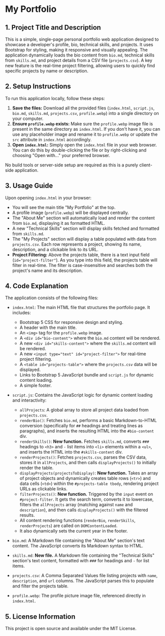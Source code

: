 # My Portfolio

## 1. Project Title and Description

This is a simple, single-page personal portfolio web application designed to showcase a developer's profile, bio, technical skills, and projects. It uses Bootstrap for styling, making it responsive and visually appealing. The application dynamically loads the bio content from `bio.md`, technical skills from `skills.md`, and project details from a CSV file (`projects.csv`). A key new feature is the real-time project filtering, allowing users to quickly find specific projects by name or description.

## 2. Setup Instructions

To run this application locally, follow these steps:

1.  **Save the files:** Download all the provided files (`index.html`, `script.js`, `bio.md`, `skills.md`, `projects.csv`, `profile.webp`) into a single directory on your computer.
2.  **Ensure `profile.webp` exists:** Make sure the `profile.webp` image file is present in the same directory as `index.html`. If you don't have it, you can use any placeholder image and rename it to `profile.webp` or update the `src` attribute in `index.html` accordingly.
3.  **Open `index.html`:** Simply open the `index.html` file in your web browser. You can do this by double-clicking the file or by right-clicking and choosing "Open with..." your preferred browser.

No build tools or server-side setup are required as this is a purely client-side application.

## 3. Usage Guide

Upon opening `index.html` in your browser:

*   You will see the main title "My Portfolio" at the top.
*   A profile image (`profile.webp`) will be displayed centrally.
*   The "About Me" section will automatically load and render the content from `bio.md`, displaying it as formatted HTML.
*   A new "Technical Skills" section will display skills fetched and formatted from `skills.md`.
*   The "My Projects" section will display a table populated with data from `projects.csv`. Each row represents a project, showing its name, description, and a clickable link to its URL.
*   **Project Filtering:** Above the projects table, there is a text input field (`id="project-filter"`). As you type into this field, the projects table will filter in real-time. The filter is case-insensitive and searches both the project's name and its description.

## 4. Code Explanation

The application consists of the following files:

*   `index.html`: The main HTML file that structures the portfolio page. It includes:
    *   Bootstrap 5 CSS for responsive design and styling.
    *   A header with the main title.
    *   An `<img>` tag for the `profile.webp` image.
    *   A `<div id="bio-content">` where the `bio.md` content will be rendered.
    *   A new `<div id="skills-content">` where the `skills.md` content will be rendered.
    *   A new `<input type="text" id="project-filter">` for real-time project filtering.
    *   A `<table id="projects-table">` where the `projects.csv` data will be displayed.
    *   Links to Bootstrap 5 JavaScript bundle and `script.js` for dynamic content loading.
    *   A simple footer.

*   `script.js`: Contains the JavaScript logic for dynamic content loading and interactivity:
    *   `allProjects`: A global array to store all project data loaded from `projects.csv`.
    *   `renderBio()`: Fetches `bio.md`, performs a basic Markdown-to-HTML conversion (specifically for `##` headings and treating lines as paragraphs), and inserts the resulting HTML into the `#bio-content` div.
    *   `renderSkills()`: **New function.** Fetches `skills.md`, converts `###` headings to `<h3>` and `-` list items into `<li>` elements within a `<ul>`, and inserts the HTML into the `#skills-content` div.
    *   `renderProjects()`: Fetches `projects.csv`, parses the CSV data, stores it in `allProjects`, and then calls `displayProjects()` to initially render the table.
    *   `displayProjects(projectsToDisplay)`: **New function.** Takes an array of project objects and dynamically creates table rows (`<tr>`) and data cells (`<td>`) within the `#projects-table tbody`, rendering project URLs as clickable links.
    *   `filterProjects()`: **New function.** Triggered by the `input` event on `#project-filter`. It gets the search term, converts it to lowercase, filters the `allProjects` array (matching against `name` and `description`), and then calls `displayProjects()` with the filtered results.
    *   All content rendering functions (`renderBio`, `renderSkills`, `renderProjects`) are called on `DOMContentLoaded`.
    *   It also dynamically sets the current year in the footer.

*   `bio.md`: A Markdown file containing the "About Me" section's text content. The JavaScript converts its Markdown syntax to HTML.

*   `skills.md`: **New file.** A Markdown file containing the "Technical Skills" section's text content, formatted with `###` for headings and `-` for list items.

*   `projects.csv`: A Comma Separated Values file listing projects with `name`, `description`, and `url` columns. The JavaScript parses this to populate and filter the projects table.

*   `profile.webp`: The profile picture image file, referenced directly in `index.html`.

## 5. License Information

This project is open source and available under the MIT License.
